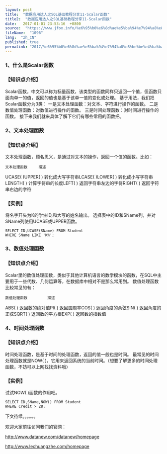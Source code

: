 ```yaml
---
layout: post
title:  "数据应用达人之SQL基础教程分享11-Scalar函数"
title2:  "数据应用达人之SQL基础教程分享11-Scalar函数"
date:   2017-01-01 23:53:16  +0800
source:  "https://www.jfox.info/%e6%95%b0%e6%8d%ae%e5%ba%94%e7%94%a8%e8%be%be%e4%ba%ba%e4%b9%8bsql%e5%9f%ba%e7%a1%80%e6%95%99%e7%a8%8b%e5%88%86%e4%ba%ab11scalar%e5%87%bd%e6%95%b0.html"
fileName:  "1096"
lang:  "zh_CN"
published: true
permalink: "2017/%e6%95%b0%e6%8d%ae%e5%ba%94%e7%94%a8%e8%be%be%e4%ba%ba%e4%b9%8bsql%e5%9f%ba%e7%a1%80%e6%95%99%e7%a8%8b%e5%88%86%e4%ba%ab11scalar%e5%87%bd%e6%95%b0.html"
---
```


### 1、什么是Scalar函数

### 【知识点介绍】

Scalar函数，中文可以称为标量函数，该类型的函数同样只返回一个值，但函数只面向单一的值，返回的值也是基于该单一值的变化或处理。
基于用法，我们把Scalar函数分为3类：
一是文本处理函数：对文本、字符进行操作的函数。
二是数值处理函数：对数值进行操作的函数。
三是时间处理函数：对时间进行操作的函数。
接下来我们就来具体了解下它们有哪些常用的函数把。

### 2、文本处理函数

### 【知识点介绍】

文本处理函数，顾名思义，是通过对文本的操作，返回一个值的函数。比如：
 

    文本处理函数     描述 
  UCASE( )UPPER( )    转化成大写字符串LCASE( )LOWER( )            转化成小写字符串LENGTH( )    计算字符串的长度LEFT( )    返回字符串左边的字符RIGHT( )    返回字符串右边的字符
###  

### 【实例】

将名字开头为K的学生ID,和大写的姓名输出。
选择表中的ID和SName列，并对SName列使用UCASE或UPPER函数。

    SELECT ID,UCASE(SName) FROM Student
    WHERE SName LIKE 'K%';

### 3、数值处理函数

### 【知识点介绍】

Scalar里的数值处理函数，类似于其他计算机语言的数学模块的函数，在SQL中主要用于一些代数、几何运算等，在数据库中相对不是那么常用到。
数值处理函数比较常见的有：
 

    数值处理函数         描述 
  ABS( )        返回数的绝对值PI( )        返回圆周率COS( )        返回角度的余弦SIN( )        返回角度的正弦SQRT( )        返回数的平方根EXP( )        返回数的指数值
###  

### 4、时间处理函数

### 【知识点介绍】

时间处理函数，是基于时间的处理函数，返回的值一般也是时间。
最常见的时间处理函数就是NOW( )，它用来返回系统的当前时间。（想要了解更多的时间处理函数，不妨可以上网找找资料哦）

### 【实例】

试试NOW( )函数的作用吧。

    SELECT ID,SName,NOW() FROM Student
    WHERE Credit > 28;

下文待续。。。。。。

欢迎大家前往访问我们的官网：

http://www.datanew.com/datanew/homepage

http://www.lechuangzhe.com/homepage
